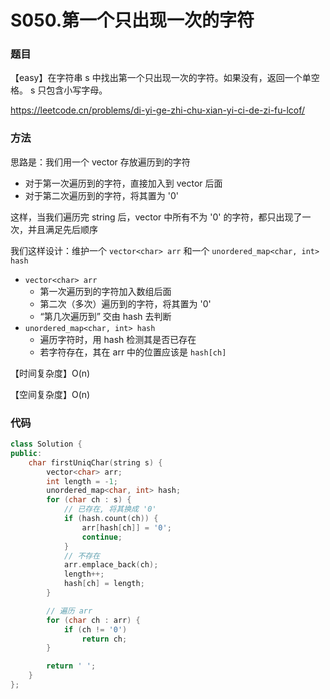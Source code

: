 # S050.第一个只出现一次的字符

### 题目

【easy】在字符串 s 中找出第一个只出现一次的字符。如果没有，返回一个单空格。 s 只包含小写字母。

<https://leetcode.cn/problems/di-yi-ge-zhi-chu-xian-yi-ci-de-zi-fu-lcof/>

### 方法

思路是：我们用一个 vector 存放遍历到的字符

- 对于第一次遍历到的字符，直接加入到 vector 后面
- 对于第二次遍历到的字符，将其置为 '0'

这样，当我们遍历完 string 后，vector 中所有不为 '0' 的字符，都只出现了一次，并且满足先后顺序

我们这样设计：维护一个 ```vector<char> arr``` 和一个 ```unordered_map<char, int> hash```

- ```vector<char> arr```
  - 第一次遍历到的字符加入数组后面
  - 第二次（多次）遍历到的字符，将其置为 '0'
  - “第几次遍历到” 交由 hash 去判断
- ```unordered_map<char, int> hash```
  - 遍历字符时，用 hash 检测其是否已存在
  - 若字符存在，其在 arr 中的位置应该是 ```hash[ch]```

【时间复杂度】O(n)

【空间复杂度】O(n)

### 代码

```cpp
class Solution {
public:
    char firstUniqChar(string s) {
        vector<char> arr;
        int length = -1;
        unordered_map<char, int> hash;
        for (char ch : s) {
            // 已存在, 将其换成 '0'
            if (hash.count(ch)) {
                arr[hash[ch]] = '0';
                continue;
            }
            // 不存在
            arr.emplace_back(ch);
            length++;
            hash[ch] = length;
        }

        // 遍历 arr
        for (char ch : arr) {
            if (ch != '0')
                return ch;
        }

        return ' ';
    }   
};
```

